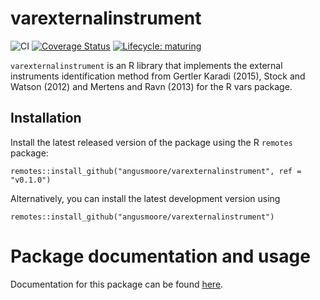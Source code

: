 # varexternalinstrument

<!-- badges: start -->
![CI](https://github.com/angusmoore/varexternalinstrument/workflows/CI/badge.svg)
[![Coverage Status](https://coveralls.io/repos/github/angusmoore/varexternalinstrument/badge.svg?branch=master)](https://coveralls.io/github/angusmoore/varexternalinstrument?branch=master)
[![Lifecycle:
maturing](https://img.shields.io/badge/lifecycle-experimental-orange.svg)](https://www.tidyverse.org/lifecycle/#experimental)
<!-- badges: end -->

`varexternalinstrument` is an R library that implements the external instruments identification method from Gertler Karadi (2015), Stock and Watson (2012) and Mertens and Ravn (2013) for the R vars package.

## Installation

Install the latest released version of the package using the R `remotes` package:
```
remotes::install_github("angusmoore/varexternalinstrument", ref = "v0.1.0")
```

Alternatively, you can install the latest development version using
```
remotes::install_github("angusmoore/varexternalinstrument")
```

# Package documentation and usage

Documentation for this package can be found [here](https://angusmoore.github.io/varexternalinstrument/).
